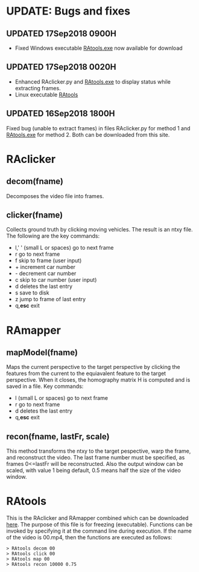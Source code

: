 # UPDATE: Bugs and fixes

## UPDATED 17Sep2018 0900H
- Fixed Windows executable [RAtools.exe](https://drive.google.com/file/d/1pbeZFwPtqcXQVSFYhjS631vZdC0FRajY/view?usp=sharing) now available for download

## UPDATED 17Sep2018 0020H
- Enhanced RAclicker.py and [RAtools.exe](https://drive.google.com/file/d/1pbeZFwPtqcXQVSFYhjS631vZdC0FRajY/view?usp=sharing) to display status while extracting frames.
- Linux executable [RAtools](https://drive.google.com/file/d/1da5lnPgdgYCE7ag7tEKE2UCIrBQ4cMsl/view?usp=sharing)

## UPDATED 16Sep2018 1800H
Fixed bug (unable to extract frames) in files RAclicker.py for method 1 and [RAtools.exe](https://drive.google.com/file/d/1pbeZFwPtqcXQVSFYhjS631vZdC0FRajY/view?usp=sharing) for method 2. Both can be downloaded from this site.



# RAclicker
## decom(fname)
Decomposes the video file into frames.
## clicker(fname)
Collects ground truth by clicking moving vehicles. The result is an ntxy file. The following are the key commands:
- l,' '  (small L or spaces) go to next frame
- r      go to next frame
- f skip to frame (user input)
- \+ increment car number
- \- decrement car number
- c skip to car number (user input)
- d deletes the last entry
- s save to disk
- z jump to frame of last entry
- q,**esc** exit

# RAmapper
## mapModel(fname)
Maps the current perspective to the target perspective by clicking the features from the current to the equiavalent feature to the target perspective. When it closes, the homography matrix H is computed and is saved in a file. Key commands:
- l  (small L or spaces) go to next frame
- r      go to next frame
- d deletes the last entry
- q,**esc** exit
## recon(fname, lastFr, scale)
This method transforms the ntxy to the target pespective, warp the frame, and reconstruct the video. The last frame number must be specified, as frames 0<=lastFr will be reconstructed. Also the output window can be scaled, with value 1 being default, 0.5 means half the size of the video window.



# RAtools

This is the RAclicker and RAmapper combined which can be downloaded [here](https://drive.google.com/file/d/1pbeZFwPtqcXQVSFYhjS631vZdC0FRajY/view?usp=sharing). The purpose of this file is for freezing (executable). Functions can be invoked by specifying it at the command line during execution. If the name of the video is 00.mp4, then the functions are executed as follows:

    > RAtools decom 00
    > RAtools click 00
    > RAtools map 00
    > RAtools recon 10000 0.75


